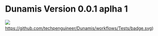 # Dunamis Version 0.0.1 aplha 1

![](https://travis-ci.com/techpenguineer/Dunamis.svg?branch=main)
![]()https://github.com/techpenguineer/Dunamis/workflows/Tests/badge.svg)